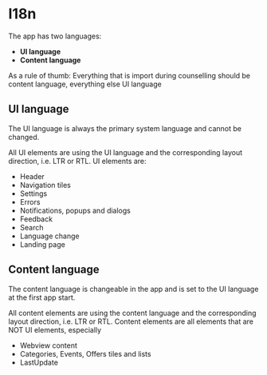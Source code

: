 # I18n

The app has two languages:
* **UI language**
* **Content language**

As a rule of thumb: Everything that is import during counselling should be content language, everything else UI language

## UI language

The UI language is always the primary system language and cannot be changed.

All UI elements are using the UI language and the corresponding layout direction, i.e. LTR or RTL.
UI elements are:
* Header
* Navigation tiles
* Settings
* Errors
* Notifications, popups and dialogs
* Feedback
* Search
* Language change
* Landing page

## Content language

The content language is changeable in the app and is set to the UI language at the first app start.

All content elements are using the content language and the corresponding layout direction, i.e. LTR or RTL.
Content elements are all elements that are NOT UI elements, especially
* Webview content
* Categories, Events, Offers tiles and lists
* LastUpdate
